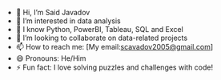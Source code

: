 - 👋 Hi, I’m Said Javadov
- 👀 I’m interested in data analysis
- 🌱 I know Python, PowerBI, Tableau, SQL and Excel
- 💞️ I’m looking to collaborate on data-related projects
- 📫 How to reach me: [My email:scavadov2005@gmail.com]
- 😄 Pronouns: He/Him
- ⚡ Fun fact: I love solving puzzles and challenges with code!


<!---
JavadovSaid/JavadovSaid is a ✨ special ✨ repository because its `README.md` (this file) appears on your GitHub profile.
You can click the Preview link to take a look at your changes.
--->

